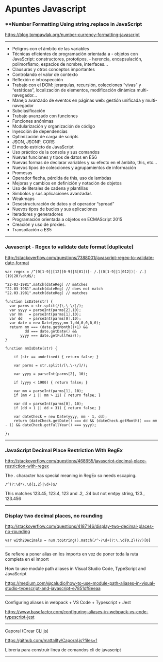 # Apuntes Javascript

### **Number Formatting Using string.replace in JavaScript

https://blog.tompawlak.org/number-currency-formatting-javascript

___

- Peligros con el ámbito de las variables
- Técnicas eficientes de programación orientada a        - objetos con JavaScript: constructores, prototipos,     - herencia, encapsulación, polimorfismo, espacios de       nombre, interfaces...
- Clausuras y otros conceptos importantes
- Controlando el valor de contexto
- Reflexión e introspección
- Trabajo con el DOM: jerarquías, recursión,               colecciones “vivas” y “estáticas”, localización de       elementos, modificación dinámica multi-navegador…
- Manejo avanzado de eventos en páginas web: gestión       unificada y multi-navegador
- Subclasificación
- Trabajo avanzado con funciones
- Funciones anónimas
-  Modularización y organización de código
-  Inyección de dependencias
-  Optimización de carga de scripts
-  JSON, JSONP, CORS
-  El modo estricto de JavaScript
-  Uso práctico de la consola y sus comandos
-  Nuevas funciones y tipos de datos en ES6
-  Nuevas formas de declarar variables y su efecto en el    ámbito, this, etc…
-  Nuevos tipos de colecciones y agrupamientos de           información
- Promesas
- Operador flecha, pérdida de this, uso de lambdas
- Mejoras y cambios en definición y notación de objetos
-  Uso de literales de cadena y plantillas
-  Símbolos y sus aplicaciones avanzadas
-  Weakmaps
-  Desestructuración de datos y el operador “spread”
- Nuevos tipos de bucles y sus aplicaciones
- Iteradores y generadores
-  Programación orientada a objetos en ECMAScript 2015
-  Creación y uso de proxies.
-  Transpilación a ES5

___

### **Javascript - Regex to validate date format [duplicate]**

http://stackoverflow.com/questions/7388001/javascript-regex-to-validate-date-format

~~~
var regex = /^(0[1-9]|[12][0-9]|3[01])[- /.](0[1-9]|1[012])[- /.](19|20)\d\d$/;

"22-03-1981".match(dateReg) // matches
"22.03-1981".match(dateReg) // does not match
"22.03.1981".match(dateReg) // matches
~~~

~~~
function isDate(str) {    
  var parms = str.split(/[\.\-\/]/);
  var yyyy = parseInt(parms[2],10);
  var mm   = parseInt(parms[1],10);
  var dd   = parseInt(parms[0],10);
  var date = new Date(yyyy,mm-1,dd,0,0,0,0);
  return mm === (date.getMonth()+1) && 
         dd === date.getDate() && 
       yyyy === date.getFullYear();
}
~~~

~~~
function mmIsDate(str) {

    if (str == undefined) { return false; }

    var parms = str.split(/[\.\-\/]/);

    var yyyy = parseInt(parms[2], 10);

    if (yyyy < 1900) { return false; }

    var mm = parseInt(parms[1], 10);
    if (mm < 1 || mm > 12) { return false; }

    var dd = parseInt(parms[0], 10);
    if (dd < 1 || dd > 31) { return false; }

    var dateCheck = new Date(yyyy, mm - 1, dd);
    return (dateCheck.getDate() === dd && (dateCheck.getMonth() === mm - 1) && dateCheck.getFullYear() === yyyy);

};
~~~

___

### **JavaScript Decimal Place Restriction With RegEx**

http://stackoverflow.com/questions/468655/javascript-decimal-place-restriction-with-regex


The . character has special meaning in RegEx so needs escaping.

~~~
/^(?:\d*\.\d{1,2}|\d+)$/
~~~

This matches 123.45, 123.4, 123 and .2, .24 but not emtpy string, 123., 123.456


___

### **Display two decimal places, no rounding**

http://stackoverflow.com/questions/4187146/display-two-decimal-places-no-rounding

~~~
var with2Decimals = num.toString().match(/^-?\d+(?:\.\d{0,2})?/)[0]
~~~

___

Se refiere a poner alias en los imports en vez de poner toda la ruta completa en el import

How to use module path aliases in Visual Studio Code, TypeScript and JavaScript

https://medium.com/@caludio/how-to-use-module-path-aliases-in-visual-studio-typescript-and-javascript-e7851df8eeaa

___

Configuring aliases in webpack + VS Code + Typescript + Jest

https://www.basefactor.com/configuring-aliases-in-webpack-vs-code-typescript-jest

___

Caporal (Crear CLI js)

https://github.com/mattallty/Caporal.js?files=1

Libreria para construir linea de comandos cli de javascript

___

